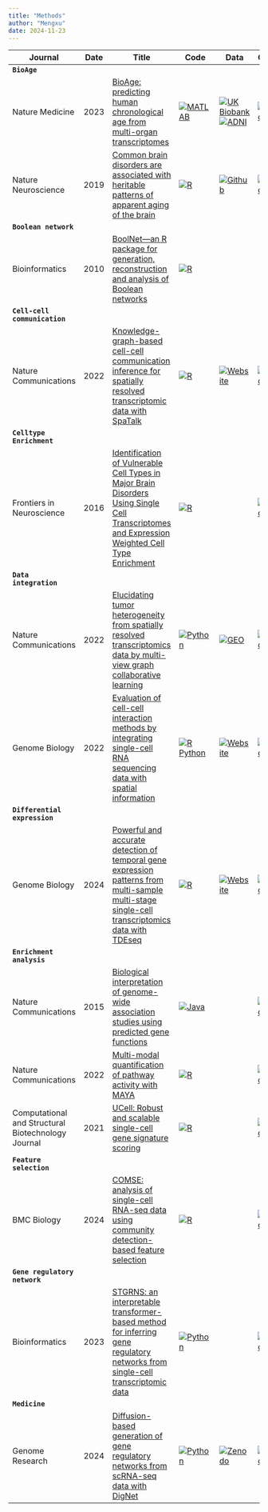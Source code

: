 ```yaml
---
title: "Methods"
author: "Mengxu"
date: 2024-11-23
---
```

<!--more-->
| **Journal** | **Date** | **Title** | **Code** | **Data** | **Citation** |
| -- | -- | -- | -- | -- | -- |
| **`BioAge`** |  |  |  |  |  |
| Nature Medicine | 2023 | [BioAge: predicting human chronological age from multi-organ transcriptomes](https://doi.org/10.1038/s41591-023-02296-6) | [![MATLAB](https://img.shields.io/badge/-MATLAB-e16737)](https://github.com/yetianmed/BioAge) | [![UK Biobank](https://img.shields.io/badge/-UK%20Biobank-336699)](https://bbams.ndph.ox.ac.uk/ams/) [![ADNI](https://img.shields.io/badge/-ADNI-336699)](https://adni.loni.usc.edu/) | [![citation](https://img.shields.io/badge/dynamic/json?label=citation&query=citationCount&url=https%3A%2F%2Fapi.semanticscholar.org%2Fgraph%2Fv1%2Fpaper%2Fe55822f9277e715529f816ed5e4fbb3f77f8d6ea%3Ffields%3DcitationCount)](https://api.semanticscholar.org/graph/v1/paper/e55822f9277e715529f816ed5e4fbb3f77f8d6ea) |
| Nature Neuroscience | 2019 | [Common brain disorders are associated with heritable patterns of apparent aging of the brain](https://doi.org/10.1038/s41593-019-0471-7) | [![R](https://img.shields.io/badge/-R-198ce7)](https://github.com/tobias-kaufmann/brainage) | [![Github](https://img.shields.io/badge/-Github-336699)](https://github.com/tobias-kaufmann/brainage) | [![citation](https://img.shields.io/badge/dynamic/json?label=citation&query=citationCount&url=https%3A%2F%2Fapi.semanticscholar.org%2Fgraph%2Fv1%2Fpaper%2Fd7f5a9db5d6fe9564077f2ee783e4baa93111311%3Ffields%3DcitationCount)](https://api.semanticscholar.org/graph/v1/paper/d7f5a9db5d6fe9564077f2ee783e4baa93111311) |
| **`Boolean network`** |  |  |  |  |  |
| Bioinformatics | 2010 | [BoolNet—an R package for generation, reconstruction and analysis of Boolean networks](https://doi.org/10.1093/bioinformatics/btq124) | [![R](https://img.shields.io/badge/-R-198ce7)](https://cran.r-project.org/web/packages/BoolNet/index.html) |  |  |
| **`Cell-cell communication`** |  |  |  |  |  |
| Nature Communications | 2022 | [Knowledge-graph-based cell-cell communication inference for spatially resolved transcriptomic data with SpaTalk](https://doi.org/10.1038/s41467-022-32111-8) | [![R](https://img.shields.io/badge/-R-198ce7)](https://github.com/ZJUFanLab/SpaTalk) | [![Website](https://img.shields.io/badge/-Website-B03060)](https://www.nature.com/articles/s41467-022-32111-8#data-availability) | [![citation](https://img.shields.io/badge/dynamic/json?label=citation&query=citationCount&url=https%3A%2F%2Fapi.semanticscholar.org%2Fgraph%2Fv1%2Fpaper%2F7957b93e72b7775066da09cf9fb742eb2707b1f8%3Ffields%3DcitationCount)](https://api.semanticscholar.org/graph/v1/paper/7957b93e72b7775066da09cf9fb742eb2707b1f8) |
| **`Celltype Enrichment`** |  |  |  |  |  |
| Frontiers in Neuroscience | 2016 | [Identification of Vulnerable Cell Types in Major Brain Disorders Using Single Cell Transcriptomes and Expression Weighted Cell Type Enrichment](https://doi.org/10.3389/fnins.2016.00016) | [![R](https://img.shields.io/badge/-R-198ce7)](https://github.com/NathanSkene/EWCE) |  | [![citation](https://img.shields.io/badge/dynamic/json?label=citation&query=citationCount&url=https%3A%2F%2Fapi.semanticscholar.org%2Fgraph%2Fv1%2Fpaper%2Fc0c31205de416f6c859c95de19d3c2a468e4c74c%3Ffields%3DcitationCount)](https://api.semanticscholar.org/graph/v1/paper/c0c31205de416f6c859c95de19d3c2a468e4c74c) |
| **`Data integration`** |  |  |  |  |  |
| Nature Communications | 2022 | [Elucidating tumor heterogeneity from spatially resolved transcriptomics data by multi-view graph collaborative learning](https://doi.org/10.1038/s41467-022-33619-9) | [![Python](https://img.shields.io/badge/-Python-3572a5)](https://github.com/cmzuo11/stMVC) | [![GEO](https://img.shields.io/badge/-GEO-336699)](https://www.ncbi.nlm.nih.gov/geo/query/acc.cgi?acc=GSE176078) | [![citation](https://img.shields.io/badge/dynamic/json?label=citation&query=citationCount&url=https%3A%2F%2Fapi.semanticscholar.org%2Fgraph%2Fv1%2Fpaper%2F09690abc5440dec515c14256dccf7fe45acee988%3Ffields%3DcitationCount)](https://api.semanticscholar.org/graph/v1/paper/09690abc5440dec515c14256dccf7fe45acee988) |
| Genome Biology | 2022 | [Evaluation of cell-cell interaction methods by integrating single-cell RNA sequencing data with spatial information](https://doi.org/10.1186/s13059-022-02783-y) | [![R Python](https://img.shields.io/badge/-R%20Python-444444)](https://github.com/wanglabtongji/CCI) | [![Website](https://img.shields.io/badge/-Website-B03060)](https://genomebiology.biomedcentral.com/articles/10.1186/s13059-022-02783-y#availability-of-data-and-materials) | [![citation](https://img.shields.io/badge/dynamic/json?label=citation&query=citationCount&url=https%3A%2F%2Fapi.semanticscholar.org%2Fgraph%2Fv1%2Fpaper%2F631e4db76fb0fd5ac6e1d7029627d0b99373540c%3Ffields%3DcitationCount)](https://api.semanticscholar.org/graph/v1/paper/631e4db76fb0fd5ac6e1d7029627d0b99373540c) |
| **`Differential expression`** |  |  |  |  |  |
| Genome Biology | 2024 | [Powerful and accurate detection of temporal gene expression patterns from multi-sample multi-stage single-cell transcriptomics data with TDEseq](https://doi.org/10.1186/s13059-024-03237-3) | [![R](https://img.shields.io/badge/-R-198ce7)](https://github.com/fanyue322/TDEseq) | [![Website](https://img.shields.io/badge/-Website-B03060)](https://sqsun.github.io/software.html) | [![citation](https://img.shields.io/badge/dynamic/json?label=citation&query=citationCount&url=https%3A%2F%2Fapi.semanticscholar.org%2Fgraph%2Fv1%2Fpaper%2F33bdedf99ff51fac3e2862b18aab126b9338ea05%3Ffields%3DcitationCount)](https://api.semanticscholar.org/graph/v1/paper/33bdedf99ff51fac3e2862b18aab126b9338ea05) |
| **`Enrichment analysis`** |  |  |  |  |  |
| Nature Communications | 2015 | [Biological interpretation of genome-wide association studies using predicted gene functions](https://doi.org/10.1038/ncomms6890) | [![Java](https://img.shields.io/badge/-Java-b0721a)](https://github.com/perslab/depict) |  | [![citation](https://img.shields.io/badge/dynamic/json?label=citation&query=citationCount&url=https%3A%2F%2Fapi.semanticscholar.org%2Fgraph%2Fv1%2Fpaper%2F3388f6923348fa24ba7f11a79b6aa4fdbd3b4392%3Ffields%3DcitationCount)](https://api.semanticscholar.org/graph/v1/paper/3388f6923348fa24ba7f11a79b6aa4fdbd3b4392) |
| Nature Communications | 2022 | [Multi-modal quantification of pathway activity with MAYA](https://doi.org/10.1038/s41467-023-37410-2) | [![R](https://img.shields.io/badge/-R-198ce7)](https://github.com/One-Biosciences/MAYA/) |  | [![citation](https://img.shields.io/badge/dynamic/json?label=citation&query=citationCount&url=https%3A%2F%2Fapi.semanticscholar.org%2Fgraph%2Fv1%2Fpaper%2F806cfebf4f12d190197101608d7fe140f8edadb8%3Ffields%3DcitationCount)](https://api.semanticscholar.org/graph/v1/paper/806cfebf4f12d190197101608d7fe140f8edadb8) |
| Computational and Structural Biotechnology Journal | 2021 | [UCell: Robust and scalable single-cell gene signature scoring](https://doi.org/10.1016/j.csbj.2021.06.043) | [![R](https://img.shields.io/badge/-R-198ce7)](https://github.com/carmonalab/UCell) |  | [![citation](https://img.shields.io/badge/dynamic/json?label=citation&query=citationCount&url=https%3A%2F%2Fapi.semanticscholar.org%2Fgraph%2Fv1%2Fpaper%2F8b9c1b99a5b857331da15cdca3ab74f78e3f2d2f%3Ffields%3DcitationCount)](https://api.semanticscholar.org/graph/v1/paper/8b9c1b99a5b857331da15cdca3ab74f78e3f2d2f) |
| **`Feature selection`** |  |  |  |  |  |
| BMC Biology | 2024 | [COMSE: analysis of single-cell RNA-seq data using community detection-based feature selection](https://doi.org/10.1186/s12915-024-01963-5) | [![R](https://img.shields.io/badge/-R-198ce7)](https://github.com/Lan-lab/COMSE) |  | [![citation](https://img.shields.io/badge/dynamic/json?label=citation&query=citationCount&url=https%3A%2F%2Fapi.semanticscholar.org%2Fgraph%2Fv1%2Fpaper%2F58e4d63a4572ec930429ee65e82ef7c5bf7c593b%3Ffields%3DcitationCount)](https://api.semanticscholar.org/graph/v1/paper/58e4d63a4572ec930429ee65e82ef7c5bf7c593b) |
| **`Gene regulatory network`** |  |  |  |  |  |
| Bioinformatics | 2023 | [STGRNS: an interpretable transformer-based method for inferring gene regulatory networks from single-cell transcriptomic data](https://doi.org/10.1093/bioinformatics/btad165) | [![Python](https://img.shields.io/badge/-Python-3572a5)](https://github.com/zhanglab-wbgcas/STGRNS) |  | [![citation](https://img.shields.io/badge/dynamic/json?label=citation&query=citationCount&url=https%3A%2F%2Fapi.semanticscholar.org%2Fgraph%2Fv1%2Fpaper%2F59447739b7dda29ef919184cc8246cbbbd5e8938%3Ffields%3DcitationCount)](https://api.semanticscholar.org/graph/v1/paper/59447739b7dda29ef919184cc8246cbbbd5e8938) |
| **`Medicine`** |  |  |  |  |  |
| Genome Research | 2024 | [Diffusion-based generation of gene regulatory networks from scRNA-seq data with DigNet](https://doi.org/10.1101/gr.279551.124) | [![Python](https://img.shields.io/badge/-Python-3572a5)](https://github.com/zpliulab/DigNet) | [![Zenodo](https://img.shields.io/badge/-Zenodo-336699)](https://doi.org/10.5281/zenodo.10907470) | [![citation](https://img.shields.io/badge/dynamic/json?label=citation&query=citationCount&url=https%3A%2F%2Fapi.semanticscholar.org%2Fgraph%2Fv1%2Fpaper%2F52924b1368747196a1ae014c007d8bc344d70c73%3Ffields%3DcitationCount)](https://api.semanticscholar.org/graph/v1/paper/52924b1368747196a1ae014c007d8bc344d70c73?fields=citationCount) |
